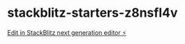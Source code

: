 # stackblitz-starters-z8nsfl4v

[Edit in StackBlitz next generation editor ⚡️](https://stackblitz.com/~/github.com/firemoney81-naldon/stackblitz-starters-z8nsfl4v)